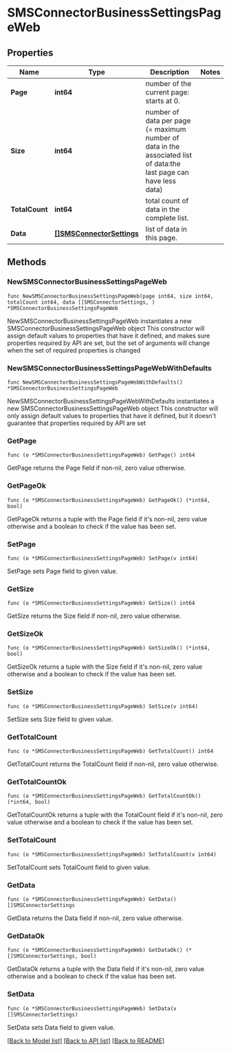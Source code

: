 # SMSConnectorBusinessSettingsPageWeb

## Properties

Name | Type | Description | Notes
------------ | ------------- | ------------- | -------------
**Page** | **int64** | number of the current page: starts at 0. | 
**Size** | **int64** | number of data per page (&#x3D; maximum number of data in the associated list of data:the last page can have less data) | 
**TotalCount** | **int64** | total count of data in the complete list. | 
**Data** | [**[]SMSConnectorSettings**](SMSConnectorSettings.md) | list of data in this page. | 

## Methods

### NewSMSConnectorBusinessSettingsPageWeb

`func NewSMSConnectorBusinessSettingsPageWeb(page int64, size int64, totalCount int64, data []SMSConnectorSettings, ) *SMSConnectorBusinessSettingsPageWeb`

NewSMSConnectorBusinessSettingsPageWeb instantiates a new SMSConnectorBusinessSettingsPageWeb object
This constructor will assign default values to properties that have it defined,
and makes sure properties required by API are set, but the set of arguments
will change when the set of required properties is changed

### NewSMSConnectorBusinessSettingsPageWebWithDefaults

`func NewSMSConnectorBusinessSettingsPageWebWithDefaults() *SMSConnectorBusinessSettingsPageWeb`

NewSMSConnectorBusinessSettingsPageWebWithDefaults instantiates a new SMSConnectorBusinessSettingsPageWeb object
This constructor will only assign default values to properties that have it defined,
but it doesn't guarantee that properties required by API are set

### GetPage

`func (o *SMSConnectorBusinessSettingsPageWeb) GetPage() int64`

GetPage returns the Page field if non-nil, zero value otherwise.

### GetPageOk

`func (o *SMSConnectorBusinessSettingsPageWeb) GetPageOk() (*int64, bool)`

GetPageOk returns a tuple with the Page field if it's non-nil, zero value otherwise
and a boolean to check if the value has been set.

### SetPage

`func (o *SMSConnectorBusinessSettingsPageWeb) SetPage(v int64)`

SetPage sets Page field to given value.


### GetSize

`func (o *SMSConnectorBusinessSettingsPageWeb) GetSize() int64`

GetSize returns the Size field if non-nil, zero value otherwise.

### GetSizeOk

`func (o *SMSConnectorBusinessSettingsPageWeb) GetSizeOk() (*int64, bool)`

GetSizeOk returns a tuple with the Size field if it's non-nil, zero value otherwise
and a boolean to check if the value has been set.

### SetSize

`func (o *SMSConnectorBusinessSettingsPageWeb) SetSize(v int64)`

SetSize sets Size field to given value.


### GetTotalCount

`func (o *SMSConnectorBusinessSettingsPageWeb) GetTotalCount() int64`

GetTotalCount returns the TotalCount field if non-nil, zero value otherwise.

### GetTotalCountOk

`func (o *SMSConnectorBusinessSettingsPageWeb) GetTotalCountOk() (*int64, bool)`

GetTotalCountOk returns a tuple with the TotalCount field if it's non-nil, zero value otherwise
and a boolean to check if the value has been set.

### SetTotalCount

`func (o *SMSConnectorBusinessSettingsPageWeb) SetTotalCount(v int64)`

SetTotalCount sets TotalCount field to given value.


### GetData

`func (o *SMSConnectorBusinessSettingsPageWeb) GetData() []SMSConnectorSettings`

GetData returns the Data field if non-nil, zero value otherwise.

### GetDataOk

`func (o *SMSConnectorBusinessSettingsPageWeb) GetDataOk() (*[]SMSConnectorSettings, bool)`

GetDataOk returns a tuple with the Data field if it's non-nil, zero value otherwise
and a boolean to check if the value has been set.

### SetData

`func (o *SMSConnectorBusinessSettingsPageWeb) SetData(v []SMSConnectorSettings)`

SetData sets Data field to given value.



[[Back to Model list]](../README.md#documentation-for-models) [[Back to API list]](../README.md#documentation-for-api-endpoints) [[Back to README]](../README.md)


